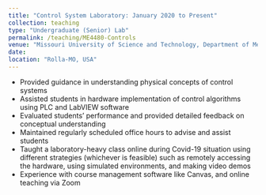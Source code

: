 ```yaml
---
title: "Control System Laboratory: January 2020 to Present"
collection: teaching
type: "Undergraduate (Senior) Lab"
permalink: /teaching/ME4480-Controls
venue: "Missouri University of Science and Technology, Department of Mechanical and Aerospace engineering"
date:
location: "Rolla-MO, USA"
---
```


* Provided guidance in understanding physical concepts of control systems
* Assisted students in hardware implementation of control algorithms using PLC and LabVIEW software
* Evaluated students’ performance and provided detailed feedback on conceptual understanding
* Maintained regularly scheduled office hours to advise and assist students
* Taught a laboratory-heavy class online during Covid-19 situation using different strategies (whichever is feasible) such as remotely accessing the hardware, using simulated environments, and making video demos
* Experience with course management software like Canvas, and online teaching via Zoom
